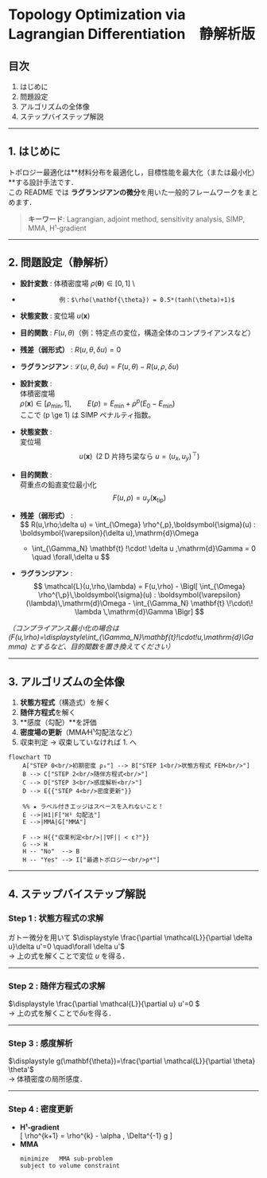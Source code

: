 # Topology Optimization via Lagrangian Differentiation　静解析版 

## 目次
1. はじめに  
2. 問題設定  
3. アルゴリズムの全体像  
4. ステップバイステップ解説  

---

## 1. はじめに
トポロジー最適化は**材料分布を最適化し，目標性能を最大化（または最小化）**する設計手法です．  
この README では **ラグランジアンの微分**を用いた一般的フレームワークをまとめます．  

> **キーワード**: Lagrangian, adjoint method, sensitivity analysis, SIMP, MMA, H¹‐gradient

---

## 2. 問題設定（静解析）
- **設計変数** : 体積密度場 $\rho(\mathbf{\theta}) \in [0,1]$ \\
-                例：$\rho(\mathbf{\theta}) = 0.5*(tanh(\theta)+1)$
- **状態変数** : 変位場 $u(\mathbf{x})$  
- **目的関数** : $F\bigl(u,\theta\bigr)$（例：特定点の変位，構造全体のコンプライアンスなど）  
- **残差（弱形式）** : $R\bigl(u,\theta, \delta u\bigr)=0$  
- **ラグランジアン** :  $\mathcal{L}(u,\theta,\delta u)=F(u,\theta)-R(u,\rho, \delta u)$

- **設計変数** :  
  体積密度場  
  $\rho(\mathbf{x}) \in [\rho_{\min},1], \qquad　E(\rho) = E_{\min} + \rho^p\bigl(E_0 - E_{\min}\bigr)$  
  ここで \(p \ge 1\) は SIMP ペナルティ指数。  

- **状態変数** :  
  変位場  
  $$
    u(\mathbf{x}) 
    \;\;(\text{2 D 片持ち梁なら } u = (u_x, u_y)^{\!\top})
  $$  

- **目的関数** :  
  荷重点の鉛直変位最小化  
  $$
    F(u,\rho) = u_y(\mathbf{x}_{\text{tip}})
  $$  

- **残差（弱形式）** :  
  $$
    R(u,\rho;\delta u) =
    \int_{\Omega} \rho^{\,p}\,\boldsymbol{\sigma}(u) : \boldsymbol{\varepsilon}(\delta u)\,\mathrm{d}\Omega
    - \int_{\Gamma_N} \mathbf{t} \!\cdot\! \delta u \,\mathrm{d}\Gamma
    = 0 \quad \forall\,\delta u
  $$  

- **ラグランジアン** :  
  $$
    \mathcal{L}(u,\rho,\lambda) =
    F(u,\rho) - 
    \Bigl[
      \int_{\Omega} \rho^{\,p}\,\boldsymbol{\sigma}(u) : \boldsymbol{\varepsilon}(\lambda)\,\mathrm{d}\Omega
      - \int_{\Gamma_N} \mathbf{t} \!\cdot\! \lambda \,\mathrm{d}\Gamma
    \Bigr]
  $$  

*（コンプライアンス最小化の場合は  
\(F(u,\rho)=\displaystyle\int_{\Gamma_N}\mathbf{t}\!\cdot\!u\,\mathrm{d}\Gamma\) とするなど、目的関数を置き換えてください）*


---

## 3. アルゴリズムの全体像
1. **状態方程式**（構造式）を解く  
2. **随伴方程式**を解く  
3. **感度（勾配）**を評価  
4. **密度場の更新**（MMA⁄H¹勾配法など）  
5. 収束判定 → 収束していなければ 1. へ

```mermaid
flowchart TD
    A["STEP 0<br/>初期密度 ρ₀"] --> B["STEP 1<br/>状態方程式 FEM<br/>"]
    B --> C["STEP 2<br/>随伴方程式<br/>"]
    C --> D["STEP 3<br/>感度解析<br/>"]
    D --> E{{"STEP 4<br/>密度更新"}}

    %% ★ ラベル付きエッジはスペースを入れないこと！
    E -->|H1|F["H¹ 勾配法"]
    E -->|MMA|G["MMA"]

    F --> H{{"収束判定<br/>||∇F|| < ε?"}}
    G --> H
    H -- "No"  --> B
    H -- "Yes" --> I["最適トポロジー<br/>ρ*"]
```

---

## 4. ステップバイステップ解説
### Step 1 : 状態方程式の求解  
ガトー微分を用いて
$\displaystyle \frac{\partial \mathcal{L}}{\partial \delta u}\delta u'=0  \quad\forall \delta u'$  
→ 上の式を解くことで変位 $u$ を得る．

---

### Step 2 : 随伴方程式の求解  
$\displaystyle \frac{\partial \mathcal{L}}{\partial u} u'=0 $  
→ 上の式を解くことで$\delta u$を得る．

---

### Step 3 : 感度解析  
$\displaystyle g(\mathbf{\theta})=\frac{\partial \mathcal{L}}{\partial \theta} \theta'$  
→ 体積密度の局所感度．  

---

### Step 4 : 密度更新  
- **H¹‐gradient**  
  \[
  \rho^{k+1} = \rho^{k} - \alpha \, \Delta^{-1} g
  \]
- **MMA**  
  ```text
  minimize   MMA sub-problem
  subject to volume constraint
